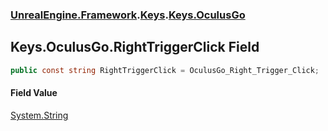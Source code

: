 ### [UnrealEngine.Framework](./UnrealEngine-Framework.md 'UnrealEngine.Framework').[Keys](./Keys.md 'UnrealEngine.Framework.Keys').[Keys.OculusGo](./Keys-OculusGo.md 'UnrealEngine.Framework.Keys.OculusGo')
## Keys.OculusGo.RightTriggerClick Field
  
```csharp
public const string RightTriggerClick = OculusGo_Right_Trigger_Click;
```
#### Field Value
[System.String](https://docs.microsoft.com/en-us/dotnet/api/System.String 'System.String')  
